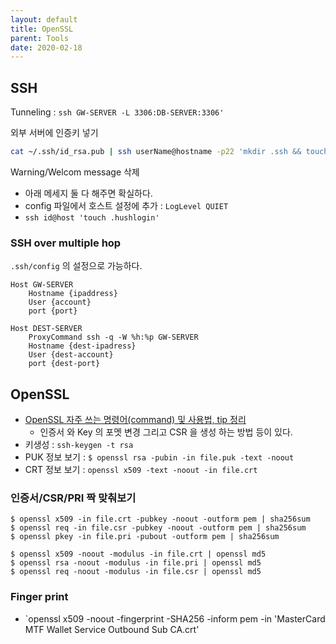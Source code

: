 ```yaml
---
layout: default
title: OpenSSL
parent: Tools
date: 2020-02-18
---
```


## SSH

Tunneling : `ssh GW-SERVER -L 3306:DB-SERVER:3306'`

외부 서버에 인증키 넣기

```bash
cat ~/.ssh/id_rsa.pub | ssh userName@hostname -p22 'mkdir .ssh && touch ~/.ssh/authorized_keys && cat >> ~/.ssh/authorized_keys'
```

Warning/Welcom message 삭제

- 아래 메세지 둘 다 해주면 확실하다.
- config 파일에서 호스트 설정에 추가 : `LogLevel QUIET`
- `ssh id@host 'touch .hushlogin'`


### SSH over multiple hop

`.ssh/config` 의 설정으로 가능하다.

```plain
Host GW-SERVER
    Hostname {ipaddress}
    User {account}
    port {port}

Host DEST-SERVER
    ProxyCommand ssh -q -W %h:%p GW-SERVER
    Hostname {dest-ipadress}
    User {dest-account}
    port {dest-port}
```


## OpenSSL

- [OpenSSL 자주 쓰는 명령어(command) 및 사용법, tip 정리](https://www.lesstif.com/pages/viewpage.action?pageId=7635159)
  - 인증서 와 Key 의 포멧 변경 그리고 CSR 을 생성 하는 방법 등이 있다.
- 키생성 : ```ssh-keygen -t rsa```
- PUK 정보 보기 : `$ openssl rsa -pubin -in file.puk -text -noout`
- CRT 정보 보기 : `openssl x509 -text -noout -in file.crt`

### 인증서/CSR/PRI 짝 맞춰보기

```
$ openssl x509 -in file.crt -pubkey -noout -outform pem | sha256sum
$ openssl req -in file.csr -pubkey -noout -outform pem | sha256sum
$ openssl pkey -in file.pri -pubout -outform pem | sha256sum
```

```
$ openssl x509 -noout -modulus -in file.crt | openssl md5
$ openssl rsa -noout -modulus -in file.pri | openssl md5
$ openssl req -noout -modulus -in file.csr | openssl md5
```

### Finger print

- `openssl x509 -noout -fingerprint -SHA256 -inform pem -in 'MasterCard MTF Wallet Service Outbound Sub CA.crt'
